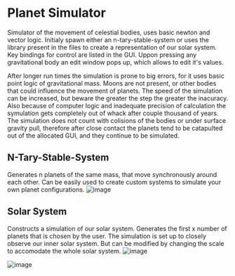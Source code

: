 # Planet Simulator

Simulator of the movement of celestial bodies, uses basic newton and vector logic.
Initialy spawn either an n-tary-stable-system or uses the library present in the files to create a representation of our solar system.
Key bindings for control are listed in the GUI. Uppon pressing any gravitational body an edit window pops up, which allows to edit it's values.

After longer run times the simulation is prone to big errors, for it uses basic point logic of gravitational mass. Moons are not present, or other bodies that could influence the movement of planets. The speed of the simulation can be increased, but beware the greater the step the greater the inacuracy. Also because of computer logic and inadequate precision of calculation the symulation gets completely out of whack after couple thousand of years. The simulation does not count with colisions of the bodies or under surface gravity pull, therefore after close contact the planets tend to be catapulted out of the allocated GUI, and they continue to be simulated.

## N-Tary-Stable-System

Generates n planets of the same mass, that move synchronously around each other. Can be easily used to create custom systems to simulate your own planet configurations.
![image](https://user-images.githubusercontent.com/82080194/224310055-06c95684-231f-41f8-bdb9-2563086b243f.png)

## Solar System

Constructs a simulation of our solar system. Generates the first x number of planets that is chosen by the user. The simulation is set up to closely observe our inner solar system. But can be modified by changing the scale to accomodate the whole solar system.
![image](https://user-images.githubusercontent.com/82080194/224310162-763bd231-023e-4825-abda-73b11ea9b408.png)

![image](https://user-images.githubusercontent.com/82080194/224310307-5745ff5f-271a-4d72-875a-c88eb2c9af1a.png)
